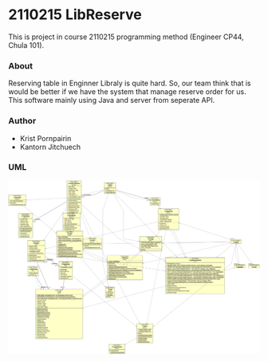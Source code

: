# 2110215 LibReserve

This is project in course 2110215 programming method (Engineer CP44, Chula 101).

### About

Reserving table in Enginner Libraly is quite hard. So, our team think that is would be better if we have the system that manage reserve order for us. This software mainly using Java and server from seperate API.

### Author

- Krist Pornpairin
- Kantorn Jitchuech

### UML

![alt text][uml]

[uml]: https://raw.githubusercontent.com/krist7599555/2110215-LibReserve/master/UML.png
